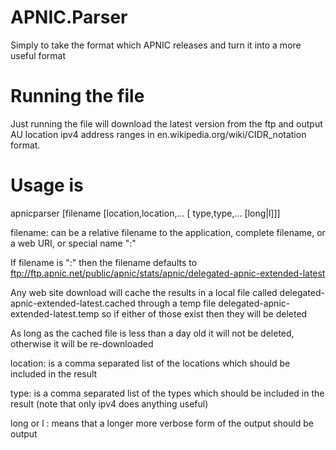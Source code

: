 # APNIC.Parser
Simply to take the format which APNIC releases and turn it into a more useful format

# Running the file
Just running the file will download the latest version from the ftp and output AU location ipv4 address ranges in en.wikipedia.org/wiki/CIDR_notation format.

# Usage is
apnicparser [filename [location,location,... [ type,type,... [long|l]]]

filename: can be a relative filename to the application, complete filename, or a web URI, or special name ":"

  If filename is ":" then the filename defaults to ftp://ftp.apnic.net/public/apnic/stats/apnic/delegated-apnic-extended-latest

  Any web site download will cache the results in a local file called delegated-apnic-extended-latest.cached through a temp file delegated-apnic-extended-latest.temp so if either of those exist then they will be deleted

  As long as the cached file is less than a day old it will not be deleted, otherwise it will be re-downloaded

location: is a comma separated list of the locations which should be included in the result

type: is a comma separated list of the types which should be included in the result (note that only ipv4 does anything useful)

long or l : means that a longer more verbose form of the output should be output



